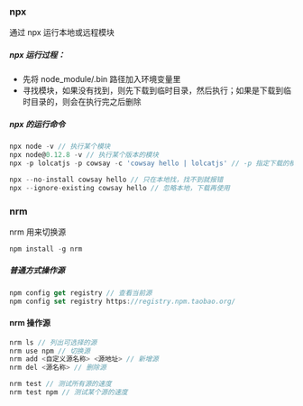 ### npx
通过 npx 运行本地或远程模块

##### npx 运行过程：
- 先将 node_module/.bin 路径加入环境变量里
- 寻找模块，如果没有找到，则先下载到临时目录，然后执行；如果是下载到临时目录的，则会在执行完之后删除


##### npx 的运行命令
```js
npx node -v // 执行某个模块
npx node@0.12.8 -v // 执行某个版本的模块
npx -p lolcatjs -p cowsay -c 'cowsay hello | lolcatjs' // -p 指定下载的模块; -c 内部放执行命令

npx --no-install cowsay hello // 只在本地找，找不到就报错
npx --ignore-existing cowsay hello // 忽略本地，下载再使用
```

### nrm
nrm 用来切换源
```js
npm install -g nrm
```

##### 普通方式操作源
```js
npm config get registry // 查看当前源
npm config set registry https://registry.npm.taobao.org/
```

#### nrm 操作源
```js
nrm ls // 列出可选择的源
nrm use npm // 切换源
nrm add <自定义源名称> <源地址> // 新增源
nrm del <源名称> // 删除源

nrm test // 测试所有源的速度
nrm test npm // 测试某个源的速度
```